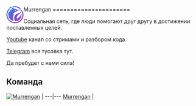  
<a href="https://github.com/Murrengan/murr">
    <img src="base/static/base/logo.png" alt="Murrengan logo" title="Murrengan" align="left" height="45" />
</a>
Murrengan
======================


Социальная сеть, где люди помогают друг другу в достижении поставленных целей.

[Youtube](https://www.youtube.com/murrengan) канал со стримами и разбором кода.

[Telegram](https://t.me/MurrenganChat) вся тусовка тут.

Да пребудет с нами сила!


## Команда

[![Murrengan](https://avatars3.githubusercontent.com/u/40840064?s=460&v=4)](https://github.com/Murrengan)  |
---|---
[Murrengan](https://github.com/Murrengan) |
